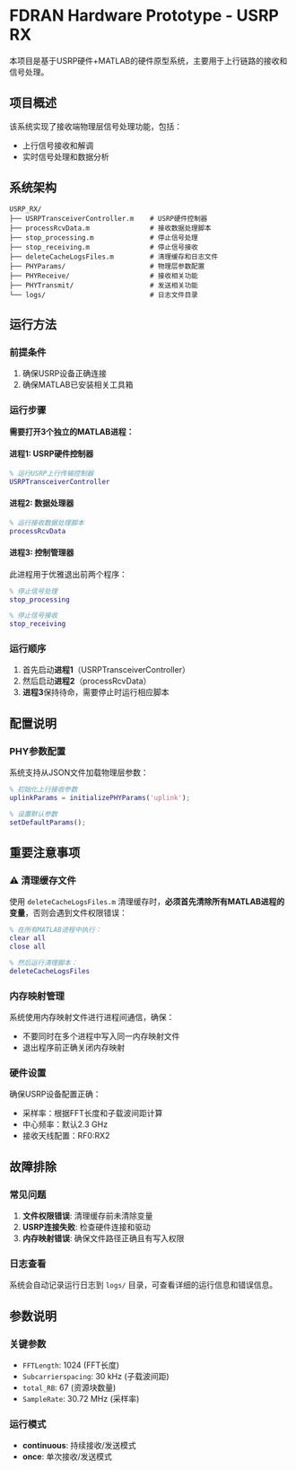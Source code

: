 # FDRAN Hardware Prototype - USRP RX

本项目是基于USRP硬件+MATLAB的硬件原型系统，主要用于上行链路的接收和信号处理。

## 项目概述

该系统实现了接收端物理层信号处理功能，包括：
- 上行信号接收和解调
- 实时信号处理和数据分析

## 系统架构

```
USRP_RX/
├── USRPTransceiverController.m    # USRP硬件控制器
├── processRcvData.m               # 接收数据处理脚本
├── stop_processing.m              # 停止信号处理
├── stop_receiving.m               # 停止信号接收
├── deleteCacheLogsFiles.m         # 清理缓存和日志文件
├── PHYParams/                     # 物理层参数配置
├── PHYReceive/                    # 接收相关功能
├── PHYTransmit/                   # 发送相关功能
└── logs/                          # 日志文件目录
```

## 运行方法

### 前提条件
1. 确保USRP设备正确连接
2. 确保MATLAB已安装相关工具箱

### 运行步骤

**需要打开3个独立的MATLAB进程：**

#### 进程1: USRP硬件控制器
```matlab
% 运行USRP上行传输控制器
USRPTransceiverController
```

#### 进程2: 数据处理器
```matlab
% 运行接收数据处理脚本
processRcvData
```

#### 进程3: 控制管理器
此进程用于优雅退出前两个程序：
```matlab
% 停止信号处理
stop_processing

% 停止信号接收
stop_receiving
```

### 运行顺序
1. 首先启动**进程1**（USRPTransceiverController）
2. 然后启动**进程2**（processRcvData）
3. **进程3**保持待命，需要停止时运行相应脚本

## 配置说明

### PHY参数配置
系统支持从JSON文件加载物理层参数：
```matlab
% 初始化上行接收参数
uplinkParams = initializePHYParams('uplink');

% 设置默认参数
setDefaultParams();
```

## 重要注意事项

### ⚠️ 清理缓存文件
使用 `deleteCacheLogsFiles.m` 清理缓存时，**必须首先清除所有MATLAB进程的变量**，否则会遇到文件权限错误：

```matlab
% 在所有MATLAB进程中执行：
clear all
close all

% 然后运行清理脚本：
deleteCacheLogsFiles
```

### 内存映射管理
系统使用内存映射文件进行进程间通信，确保：
- 不要同时在多个进程中写入同一内存映射文件
- 退出程序前正确关闭内存映射

### 硬件设置
确保USRP设备配置正确：
- 采样率：根据FFT长度和子载波间距计算
- 中心频率：默认2.3 GHz
- 接收天线配置：RF0:RX2

## 故障排除

### 常见问题
1. **文件权限错误**: 清理缓存前未清除变量
2. **USRP连接失败**: 检查硬件连接和驱动
3. **内存映射错误**: 确保文件路径正确且有写入权限

### 日志查看
系统会自动记录运行日志到 `logs/` 目录，可查看详细的运行信息和错误信息。

## 参数说明

### 关键参数
- `FFTLength`: 1024 (FFT长度)
- `Subcarrierspacing`: 30 kHz (子载波间距)
- `total_RB`: 67 (资源块数量)
- `SampleRate`: 30.72 MHz (采样率)

### 运行模式
- **continuous**: 持续接收/发送模式
- **once**: 单次接收/发送模式
